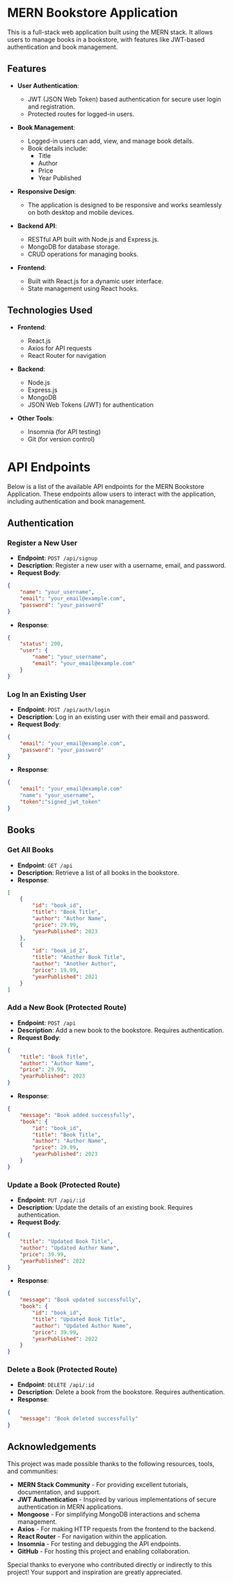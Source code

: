 # MERN Bookstore Application

This is a full-stack web application built using the MERN stack. It allows users to manage books in a bookstore, with features like JWT-based authentication and book management.

## Features

- **User Authentication**:
  - JWT (JSON Web Token) based authentication for secure user login and registration.
  - Protected routes for logged-in users.
  
- **Book Management**:
  - Logged-in users can add, view, and manage book details.
  - Book details include:
    - Title
    - Author
    - Price
    - Year Published

- **Responsive Design**:
  - The application is designed to be responsive and works seamlessly on both desktop and mobile devices.

- **Backend API**:
  - RESTful API built with Node.js and Express.js.
  - MongoDB for database storage.
  - CRUD operations for managing books.

- **Frontend**:
  - Built with React.js for a dynamic user interface.
  - State management using React hooks.

## Technologies Used

- **Frontend**:
  - React.js
  - Axios for API requests
  - React Router for navigation

- **Backend**:
  - Node.js
  - Express.js
  - MongoDB 
  - JSON Web Tokens (JWT) for authentication

- **Other Tools**:
  - Insomnia (for API testing)
  - Git (for version control)



# API Endpoints

Below is a list of the available API endpoints for the MERN Bookstore Application. These endpoints allow users to interact with the application, including authentication and book management.

## Authentication

### Register a New User
- **Endpoint**: `POST /api/signup`
- **Description**: Register a new user with a username, email, and password.
- **Request Body**:
```json
{
    "name": "your_username",
    "email": "your_email@example.com",
    "password": "your_password"
}
```
- **Response**:
```json
{
    "status": 200,
    "user": {
        "name": "your_username",
        "email": "your_email@example.com"
    }
}
```

### Log In an Existing User
- **Endpoint**: `POST /api/auth/login`
- **Description**: Log in an existing user with their email and password.
- **Request Body**:
```json
{
    "email": "your_email@example.com",
    "password": "your_password"
}
```
- **Response**:
```json
{
    "email": "your_email@example.com"
    "name": "your_username",
    "token":"signed_jwt_token"
}
```

## Books

### Get All Books
- **Endpoint**: `GET /api`
- **Description**: Retrieve a list of all books in the bookstore.
- **Response**:
```json
[
    {
        "id": "book_id",
        "title": "Book Title",
        "author": "Author Name",
        "price": 29.99,
        "yearPublished": 2023
    },
    {
        "id": "book_id_2",
        "title": "Another Book Title",
        "author": "Another Author",
        "price": 19.99,
        "yearPublished": 2021
    }
]
```

### Add a New Book (Protected Route)
- **Endpoint**: `POST /api`
- **Description**: Add a new book to the bookstore. Requires authentication.
- **Request Body**:
```json
{
    "title": "Book Title",
    "author": "Author Name",
    "price": 29.99,
    "yearPublished": 2023
}
```
- **Response**:
```json
{
    "message": "Book added successfully",
    "book": {
        "id": "book_id",
        "title": "Book Title",
        "author": "Author Name",
        "price": 29.99,
        "yearPublished": 2023
    }
}
```

### Update a Book (Protected Route)
- **Endpoint**: `PUT /api/:id`
- **Description**: Update the details of an existing book. Requires authentication.
- **Request Body**:
```json
{
    "title": "Updated Book Title",
    "author": "Updated Author Name",
    "price": 39.99,
    "yearPublished": 2022
}
```
- **Response**:
```json
{
    "message": "Book updated successfully",
    "book": {
        "id": "book_id",
        "title": "Updated Book Title",
        "author": "Updated Author Name",
        "price": 39.99,
        "yearPublished": 2022
    }
}
```

### Delete a Book (Protected Route)
- **Endpoint**: `DELETE /api/:id`
- **Description**: Delete a book from the bookstore. Requires authentication.
- **Response**:
```json
{
    "message": "Book deleted successfully"
}
```

## Acknowledgements

This project was made possible thanks to the following resources, tools, and communities:

- **MERN Stack Community** - For providing excellent tutorials, documentation, and support.
- **JWT Authentication** - Inspired by various implementations of secure authentication in MERN applications.
- **Mongoose** - For simplifying MongoDB interactions and schema management.
- **Axios** - For making HTTP requests from the frontend to the backend.
- **React Router** - For navigation within the application.
- **Insomnia** - For testing and debugging the API endpoints.
- **GitHub** - For hosting this project and enabling collaboration.

Special thanks to everyone who contributed directly or indirectly to this project! Your support and inspiration are greatly appreciated.

